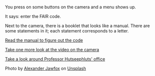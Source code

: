 You press on some buttons on the camera and a menu shows up.

It says: enter the FAIR code.

Next to the camera, there is a booklet that looks like a manual. There are some statements in it; each statement corresponds to a letter.


[Read the manual to figure out the code](/the-office/video-camera/camera-menu)

[Take one more look at the video on the camera](/the-office/video-camera)

[Take a look around Professor Hutseephluts' office](/the-office)


Photo by [Alexander Jawfox](https://www.google.com/url?q=https%3A%2F%2Funsplash.com%2F%40jawfox_photography%3Futm_source%3Dunsplash%26utm_medium%3Dreferral%26utm_content%3DcreditCopyText&sa=D&sntz=1&usg=AOvVaw2ZHYlsrHNWEFtSrmMfg-OA) on [Unsplash](https://www.google.com/url?q=https%3A%2F%2Funsplash.com%2F%40jawfox_photography%3Futm_source%3Dunsplash%26utm_medium%3Dreferral%26utm_content%3DcreditCopyText&sa=D&sntz=1&usg=AOvVaw2ZHYlsrHNWEFtSrmMfg-OA)
